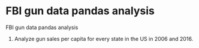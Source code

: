 # FBI gun data pandas analysis
 FBI gun data pandas analysis

1. Analyze gun sales per capita for every state in the US in 2006 and 2016.
